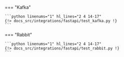 === "Kafka"

    ```python linenums="1" hl_lines="2 4 14-17"
    {!> docs_src/integrations/fastapi/test_kafka.py !}
    ```

=== "Rabbit"

    ```python linenums="1" hl_lines="2 4 14-17"
    {!> docs_src/integrations/fastapi/test_rabbit.py !}
    ```
